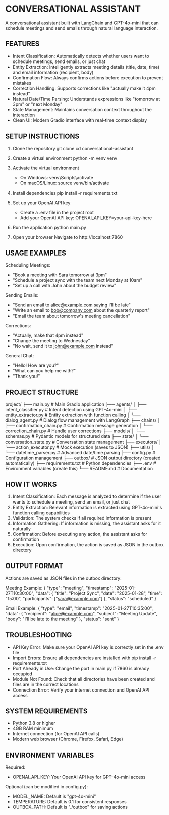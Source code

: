 CONVERSATIONAL ASSISTANT 
==========================================

A conversational assistant built with LangChain and GPT-4o-mini that can schedule meetings and send emails through natural language interaction.


FEATURES
--------

* Intent Classification: Automatically detects whether users want to schedule meetings, send emails, or just chat
* Entity Extraction: Intelligently extracts meeting details (title, date, time) and email information (recipient, body)
* Confirmation Flow: Always confirms actions before execution to prevent mistakes
* Correction Handling: Supports corrections like "actually make it 4pm instead"
* Natural Date/Time Parsing: Understands expressions like "tomorrow at 3pm" or "next Monday"
* State Management: Maintains conversation context throughout the interaction
* Clean UI: Modern Gradio interface with real-time context display


SETUP INSTRUCTIONS
------------------

1. Clone the repository
   git clone <repository-url>
   cd conversational-assistant

2. Create a virtual environment
   python -m venv venv

3. Activate the virtual environment
   - On Windows:
     venv\Scripts\activate
   - On macOS/Linux:
     source venv/bin/activate

4. Install dependencies
   pip install -r requirements.txt

5. Set up your OpenAI API key
   - Create a .env file in the project root
   - Add your OpenAI API key:
     OPENAI_API_KEY=your-api-key-here

6. Run the application
   python main.py

7. Open your browser
   Navigate to http://localhost:7860


USAGE EXAMPLES
--------------

Scheduling Meetings:
- "Book a meeting with Sara tomorrow at 3pm"
- "Schedule a project sync with the team next Monday at 10am"
- "Set up a call with John about the budget review"

Sending Emails:
- "Send an email to alice@example.com saying I'll be late"
- "Write an email to bob@company.com about the quarterly report"
- "Email the team about tomorrow's meeting cancellation"

Corrections:
- "Actually, make that 4pm instead"
- "Change the meeting to Wednesday"
- "No wait, send it to john@example.com instead"

General Chat:
- "Hello! How are you?"
- "What can you help me with?"
- "Thank you!"


PROJECT STRUCTURE
-----------------

project/
├── main.py                     # Main Gradio application
├── agents/
│   ├── intent_classifier.py   # Intent detection using GPT-4o-mini
│   ├── entity_extractor.py    # Entity extraction with function calling
│   └── dialog_agent.py        # Dialog flow management with LangGraph
├── chains/
│   ├── confirmation_chain.py  # Confirmation message generation
│   └── correction_chain.py    # Handle user corrections
├── models/
│   └── schemas.py             # Pydantic models for structured data
├── state/
│   └── conversation_state.py  # Conversation state management
├── executors/
│   └── action_executor.py     # Mock execution (saves to JSON)
├── utils/
│   └── datetime_parser.py     # Advanced date/time parsing
├── config.py                  # Configuration management
├── outbox/                    # JSON output directory (created automatically)
├── requirements.txt           # Python dependencies
├── .env                       # Environment variables (create this)
└── README.md                  # Documentation


HOW IT WORKS
------------

1. Intent Classification: Each message is analyzed to determine if the user wants to schedule a meeting, send an email, or just chat
2. Entity Extraction: Relevant information is extracted using GPT-4o-mini's function calling capabilities
3. Validation: The system checks if all required information is present
4. Information Gathering: If information is missing, the assistant asks for it naturally
5. Confirmation: Before executing any action, the assistant asks for confirmation
6. Execution: Upon confirmation, the action is saved as JSON in the outbox directory


OUTPUT FORMAT
-------------

Actions are saved as JSON files in the outbox directory:

Meeting Example:
{
  "type": "meeting",
  "timestamp": "2025-01-27T10:30:00",
  "data": {
    "title": "Project Sync",
    "date": "2025-01-28",
    "time": "15:00",
    "participants": ["sara@example.com"]
  },
  "status": "scheduled"
}

Email Example:
{
  "type": "email",
  "timestamp": "2025-01-27T10:35:00",
  "data": {
    "recipient": "alice@example.com",
    "subject": "Meeting Update",
    "body": "I'll be late to the meeting"
  },
  "status": "sent"
}


TROUBLESHOOTING
---------------

* API Key Error: Make sure your OpenAI API key is correctly set in the .env file
* Import Errors: Ensure all dependencies are installed with pip install -r requirements.txt
* Port Already in Use: Change the port in main.py if 7860 is already occupied
* Module Not Found: Check that all directories have been created and files are in the correct locations
* Connection Error: Verify your internet connection and OpenAI API access


SYSTEM REQUIREMENTS
-------------------

* Python 3.8 or higher
* 4GB RAM minimum
* Internet connection (for OpenAI API calls)
* Modern web browser (Chrome, Firefox, Safari, Edge)


ENVIRONMENT VARIABLES
---------------------

Required:
* OPENAI_API_KEY: Your OpenAI API key for GPT-4o-mini access

Optional (can be modified in config.py):
* MODEL_NAME: Default is "gpt-4o-mini"
* TEMPERATURE: Default is 0.1 for consistent responses
* OUTBOX_PATH: Default is "./outbox" for saving actions

